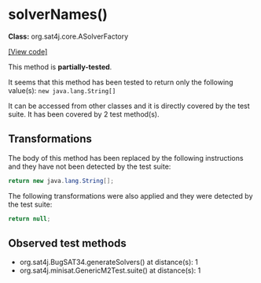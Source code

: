 # solverNames()

**Class:** org.sat4j.core.ASolverFactory

[[View code]](https://gitlab.ow2.org/sat4j/sat4j/blob/09e9173e400ea6c1794354ca54c36607c53391ff/org.sat4j.core/src/main/java//org/sat4j/core/ASolverFactory.java#L62)

This method is **partially-tested**.

It seems that this method has been tested to return only the following value(s): `new java.lang.String[]`


It can be accessed from other classes and it is directly covered by the test suite. 
It has been covered by 2 test method(s).

## Transformations


The body of this method has been replaced by the following instructions and they have not been detected by the test suite:

```Java
return new java.lang.String[];
```

The following transformations were also applied and they were detected by the test suite:

```Java
return null;
```





## Observed test methods

* org.sat4j.BugSAT34.generateSolvers() at distance(s): 1
* org.sat4j.minisat.GenericM2Test.suite() at distance(s): 1

